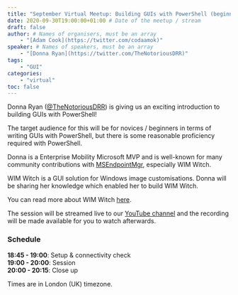 ```yaml
---
title: "September Virtual Meetup: Building GUIs with PowerShell (beginner level)"
date: 2020-09-30T19:00:00+01:00 # Date of the meetup / stream
draft: false
author: # Names of organisers, must be an array
    - "[Adam Cook](https://twitter.com/codaamok)"
speaker: # Names of speakers, must be an array
    - "[Donna Ryan](https://twitter.com/TheNotoriousDRR)"
tags: 
    - "GUI"
categories: 
    - "virtual"
toc: false
---
```


Donna Ryan ([@TheNotoriousDRR](https://twitter.com/TheNotoriousDRR)) is giving us an exciting introduction to building GUIs with PowerShell!

The target audience for this will be for novices / beginners in terms of writing GUIs with PowerShell, but there is some reasonable proficiency required with PowerShell.

Donna is a Enterprise Mobility Microsoft MVP and is well-known for many community contributions with [MSEndpointMgr](https://msendpointmgr.com), especially WIM Witch.

WIM Witch is a GUI solution for Windows image customisations. Donna will be sharing her knowledge which enabled her to build WIM Witch.

You can read more about WIM Witch [here](https://msendpointmgr.com/2019/10/04/wim-witch-a-gui-driven-solution-for-image-customization).

The session will be streamed live to our [YouTube channel](https://youtube.com/c/PowerShellSouthampton) and the recording will be made available for you to watch afterwards.

### Schedule

**18:45 - 19:00**: Setup & connectivity check  
**19:00 - 20:00**: Session  
**20:00 - 20:15**: Close up

Times are in London (UK) timezone.
